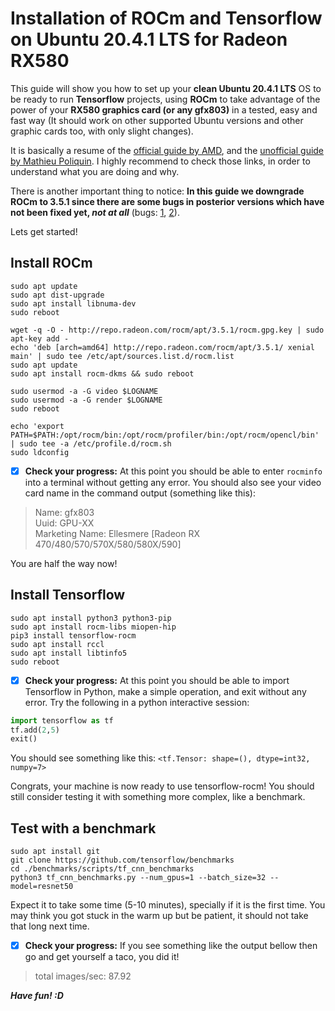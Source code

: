 # Installation of ROCm and Tensorflow on Ubuntu 20.4.1 LTS for Radeon RX580 
This guide will show you how to set up your **clean Ubuntu 20.4.1 LTS** OS to be ready to run **Tensorflow** projects, using **ROCm** to take advantage of the power of your **RX580 graphics card (or any gfx803)** in a tested, easy and fast way (It should work on other supported Ubuntu versions and other graphic cards too, with only slight changes).

It is basically a resume of the [official guide by AMD](https://rocmdocs.amd.com/en/latest/Installation_Guide/Installation-Guide.html), and the [unofficial guide by Mathieu Poliquin](https://rocmdocs.amd.com/en/latest/Installation_Guide/Installation-Guide.html). I highly recommend to check those links, in order to understand what you are doing and why.

There is another important thing to notice: **In this guide we downgrade ROCm to 3.5.1 since there are some bugs in posterior versions which have not been fixed yet, *not at all*** (bugs: [1](https://github.com/RadeonOpenCompute/ROCm/issues/1269), [2](https://github.com/RadeonOpenCompute/ROCm/issues/1265)).

Lets get started!
## Install ROCm
```
sudo apt update
sudo apt dist-upgrade
sudo apt install libnuma-dev
sudo reboot
```
```
wget -q -O - http://repo.radeon.com/rocm/apt/3.5.1/rocm.gpg.key | sudo apt-key add -
echo 'deb [arch=amd64] http://repo.radeon.com/rocm/apt/3.5.1/ xenial main' | sudo tee /etc/apt/sources.list.d/rocm.list
sudo apt update
sudo apt install rocm-dkms && sudo reboot
```
```
sudo usermod -a -G video $LOGNAME
sudo usermod -a -G render $LOGNAME
sudo reboot
```
```
echo 'export PATH=$PATH:/opt/rocm/bin:/opt/rocm/profiler/bin:/opt/rocm/opencl/bin' | sudo tee -a /etc/profile.d/rocm.sh
sudo ldconfig
```
- [x] **Check your progress:** At this point you should be able to enter `rocminfo` into a terminal without getting any error. You should also see your video card name in the command output (something like this):
> Name:                    gfx803                             
> Uuid:                    GPU-XX                             
> Marketing Name:          Ellesmere [Radeon RX 470/480/570/570X/580/580X/590]

You are half the way now!
## Install Tensorflow
```
sudo apt install python3 python3-pip
sudo apt install rocm-libs miopen-hip
pip3 install tensorflow-rocm
sudo apt install rccl
sudo apt install libtinfo5
sudo reboot
```
- [x] **Check your progress:** At this point you should be able to import Tensorflow in Python, make a simple operation, and exit without any error. Try the following in a python interactive session:
```python
import tensorflow as tf
tf.add(2,5)
exit()
```
You should see something like this: `<tf.Tensor: shape=(), dtype=int32, numpy=7>`

Congrats, your machine is now ready to use tensorflow-rocm! You should still consider testing it with something more complex, like a benchmark.
## Test with a benchmark
```
sudo apt install git
git clone https://github.com/tensorflow/benchmarks
cd ./benchmarks/scripts/tf_cnn_benchmarks
python3 tf_cnn_benchmarks.py --num_gpus=1 --batch_size=32 --model=resnet50
```
Expect it to take some time (5-10 minutes), specially if it is the first time. You may think you got stuck in the warm up but be patient, it should not take that long next time.

- [x] **Check your progress:** If you see something like the output bellow then go and get yourself a taco, you did it!
> total images/sec: 87.92

***Have fun! :D***
